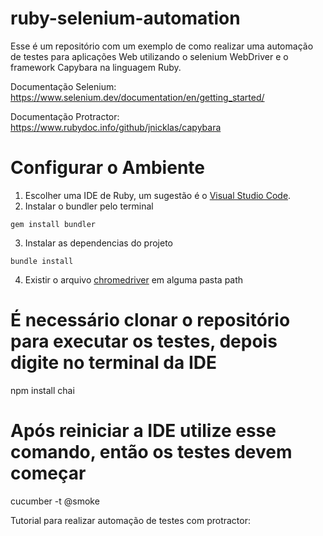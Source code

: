 # ruby-selenium-automation
  Esse é um repositório com um exemplo de como realizar uma automação de testes para aplicações Web utilizando o selenium WebDriver e o framework Capybara na linguagem Ruby.

  Documentação Selenium: https://www.selenium.dev/documentation/en/getting_started/

  Documentação Protractor: https://www.rubydoc.info/github/jnicklas/capybara

# Configurar o Ambiente
  1. Escolher uma IDE de Ruby, um sugestão é o [Visual Studio Code](https://code.visualstudio.com/).
  2. Instalar o bundler pelo terminal
  ```
  gem install bundler
  ```
  3. Instalar as dependencias do projeto
  ```
  bundle install
  ```
  4. Existir o arquivo [chromedriver](https://zwbetz.com/download-chromedriver-binary-and-add-to-your-path-for-automated-functional-testing/) em alguma pasta path
# É necessário clonar o repositório para executar os testes, depois digite no terminal da IDE
  npm install chai

# Após reiniciar a IDE utilize esse comando, então os testes devem começar
cucumber -t @smoke  
 
 Tutorial para realizar automação de testes com protractor:
  

  


